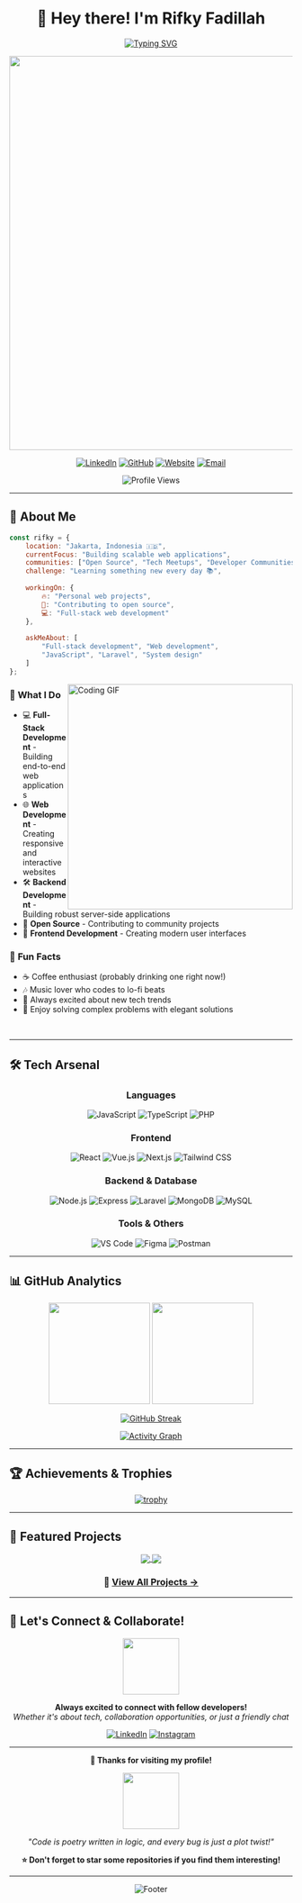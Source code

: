 # <div align="center">👋 Hey there! I'm **Rifky Fadillah**</div>

<div align="center">
  
[![Typing SVG](https://readme-typing-svg.herokuapp.com?font=Fira+Code&weight=500&size=28&pause=1000&color=00D8FF&center=true&vCenter=true&width=600&lines=Full+Stack+Developer+%F0%9F%9A%80;Web+Developer+%F0%9F%8C%90;Open+Source+Contributor+%F0%9F%8C%9F;Problem+Solver+%F0%9F%A7%A9)](https://git.io/typing-svg)

<img src="https://user-images.githubusercontent.com/74038190/212284100-561aa473-3905-4a80-b561-0d28506553ee.gif" width="700">

[![LinkedIn](https://img.shields.io/badge/-LinkedIn-0A66C2?style=for-the-badge&logo=linkedin&logoColor=white&labelColor=0A66C2)](https://www.linkedin.com/in/rifky-fadillah-a53523371/)
[![GitHub](https://img.shields.io/badge/-GitHub-181717?style=for-the-badge&logo=github&logoColor=white&labelColor=181717)](https://github.com/rifkyfadillah404)
[![Website](https://img.shields.io/badge/-Portfolio-FF5722?style=for-the-badge&logo=google-chrome&logoColor=white&labelColor=FF5722)](https://portofolio-web-steel.vercel.app/)
[![Email](https://img.shields.io/badge/-Email-D14836?style=for-the-badge&logo=gmail&logoColor=white&labelColor=D14836)](mailto:rifkyfadillah404@gmail.com)

![Profile Views](https://komarev.com/ghpvc/?username=rifkyfadillah404&color=00D8FF&style=for-the-badge&label=PROFILE+VIEWS)

</div>

---

## 🎯 **About Me**

```javascript
const rifky = {
    location: "Jakarta, Indonesia 🇮🇩",
    currentFocus: "Building scalable web applications",
    communities: ["Open Source", "Tech Meetups", "Developer Communities"],
    challenge: "Learning something new every day 📚",
    
    workingOn: {
        🔥: "Personal web projects",
        🌱: "Contributing to open source",
        💻: "Full-stack web development"
    },
    
    askMeAbout: [
        "Full-stack development", "Web development", 
        "JavaScript", "Laravel", "System design"
    ]
};
```

<img align="right" alt="Coding GIF" width="400" src="https://user-images.githubusercontent.com/74038190/229223263-cf2e4b07-2615-4f87-9c38-e37600f8381a.gif">

### 🚀 **What I Do**
- 💻 **Full-Stack Development** - Building end-to-end web applications
- 🌐 **Web Development** - Creating responsive and interactive websites  
- 🛠️ **Backend Development** - Building robust server-side applications
- 🤝 **Open Source** - Contributing to community projects
- 📱 **Frontend Development** - Creating modern user interfaces

### 🎵 **Fun Facts**
- ☕ Coffee enthusiast (probably drinking one right now!)
- 🎶 Music lover who codes to lo-fi beats
- 🌟 Always excited about new tech trends
- 🧩 Enjoy solving complex problems with elegant solutions

<br clear="both"/>

---

## 🛠️ **Tech Arsenal**

<div align="center">

### **Languages**
![JavaScript](https://img.shields.io/badge/-JavaScript-F7DF1E?style=for-the-badge&logo=javascript&logoColor=black)
![TypeScript](https://img.shields.io/badge/-TypeScript-3178C6?style=for-the-badge&logo=typescript&logoColor=white)
![PHP](https://img.shields.io/badge/-PHP-777BB4?style=for-the-badge&logo=php&logoColor=white)

### **Frontend**
![React](https://img.shields.io/badge/-React-61DAFB?style=for-the-badge&logo=react&logoColor=black)
![Vue.js](https://img.shields.io/badge/-Vue.js-4FC08D?style=for-the-badge&logo=vue.js&logoColor=white)
![Next.js](https://img.shields.io/badge/-Next.js-000000?style=for-the-badge&logo=next.js&logoColor=white)
![Tailwind CSS](https://img.shields.io/badge/-Tailwind_CSS-38B2AC?style=for-the-badge&logo=tailwind-css&logoColor=white)

### **Backend & Database**
![Node.js](https://img.shields.io/badge/-Node.js-339933?style=for-the-badge&logo=node.js&logoColor=white)
![Express](https://img.shields.io/badge/-Express-000000?style=for-the-badge&logo=express&logoColor=white)
![Laravel](https://img.shields.io/badge/-Laravel-FF2D20?style=for-the-badge&logo=laravel&logoColor=white)
![MongoDB](https://img.shields.io/badge/-MongoDB-47A248?style=for-the-badge&logo=mongodb&logoColor=white)
![MySQL](https://img.shields.io/badge/-MySQL-4479A1?style=for-the-badge&logo=mysql&logoColor=white)

### **Tools & Others**
![VS Code](https://img.shields.io/badge/-VS_Code-007ACC?style=for-the-badge&logo=visual-studio-code&logoColor=white)
![Figma](https://img.shields.io/badge/-Figma-F24E1E?style=for-the-badge&logo=figma&logoColor=white)
![Postman](https://img.shields.io/badge/-Postman-FF6C37?style=for-the-badge&logo=postman&logoColor=white)

</div>

---

## 📊 **GitHub Analytics**

<div align="center">
  
<img height="180em" src="https://github-readme-stats.vercel.app/api?username=rifkyfadillah404&show_icons=true&theme=tokyonight&include_all_commits=true&count_private=true&hide_border=true&bg_color=0D1117&title_color=00D8FF&icon_color=00D8FF&text_color=C9D1D9"/>
<img height="180em" src="https://github-readme-stats.vercel.app/api/top-langs/?username=rifkyfadillah404&layout=compact&langs_count=8&theme=tokyonight&hide_border=true&bg_color=0D1117&title_color=00D8FF&text_color=C9D1D9"/>

</div>

<div align="center">
  
[![GitHub Streak](https://streak-stats.demolab.com?user=rifkyfadillah404&theme=tokyonight&hide_border=true&background=0D1117&stroke=00D8FF&ring=00D8FF&fire=FF6B6B&currStreakNum=C9D1D9&sideNums=C9D1D9&currStreakLabel=00D8FF&sideLabels=C9D1D9&dates=C9D1D9)](https://git.io/streak-stats)

</div>

<div align="center">
  
[![Activity Graph](https://github-readme-activity-graph.vercel.app/graph?username=rifkyfadillah404&theme=tokyo-night&hide_border=true&bg_color=0D1117&color=00D8FF&line=00D8FF&point=C9D1D9)](https://github.com/ashutosh00710/github-readme-activity-graph)

</div>

---

## 🏆 **Achievements & Trophies**

<div align="center">
  
[![trophy](https://github-profile-trophy.vercel.app/?username=rifkyfadillah404&theme=tokyonight&no-frame=true&no-bg=true&margin-w=4&column=7)](https://github.com/ryo-ma/github-profile-trophy)

</div>

---

## 🌟 **Featured Projects**

<div align="center">

<a href="https://github.com/rifkyfadillah404/spp-sekolah">
  <img align="center" src="https://github-readme-stats.vercel.app/api/pin/?username=rifkyfadillah404&repo=spp-sekolah&theme=tokyonight&hide_border=true&bg_color=0D1117&title_color=00D8FF&icon_color=00D8FF&text_color=C9D1D9" />
</a>
<a href="https://github.com/rifkyfadillah404/sisfo-sarpas-fe">
  <img align="center" src="https://github-readme-stats.vercel.app/api/pin/?username=rifkyfadillah404&repo=sisfo-sarpas-fe&theme=tokyonight&hide_border=true&bg_color=0D1117&title_color=00D8FF&icon_color=00D8FF&text_color=C9D1D9" />
</a>

</div>

<div align="center">
  
### 🔗 **[View All Projects →](https://github.com/rifkyfadillah404?tab=repositories)**

</div>

---

## 🤝 **Let's Connect & Collaborate!**

<div align="center">

<img src="https://user-images.githubusercontent.com/74038190/212284087-bbe7e430-757e-4901-90bf-4cd2ce3e1852.gif" width="100">

**Always excited to connect with fellow developers!**  
*Whether it's about tech, collaboration opportunities, or just a friendly chat*

[![LinkedIn](https://img.shields.io/badge/-Connect_on_LinkedIn-0A66C2?style=for-the-badge&logo=linkedin&logoColor=white)](https://www.linkedin.com/in/rifky-fadillah-a53523371/)
[![Instagram](https://img.shields.io/badge/-Follow_on_Instagram-E4405F?style=for-the-badge&logo=instagram&logoColor=white)](https://instagram.com/mhmdrfkyfdillah)

</div>

---

<div align="center">

**💖 Thanks for visiting my profile!**

<img src="https://user-images.githubusercontent.com/74038190/213910845-af37a709-8995-40d6-be59-724526e3c3d7.gif" width="100">

*"Code is poetry written in logic, and every bug is just a plot twist!"*

**⭐ Don't forget to star some repositories if you find them interesting!**

</div>

---

<div align="center">
  
![Footer](https://capsule-render.vercel.app/api?type=waving&color=gradient&customColorList=6,11,20&height=150&section=footer&text=Happy%20Coding!&fontSize=50&fontColor=fff&animation=twinkling&fontAlignY=75)

</div>
